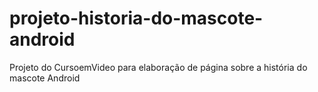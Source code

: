 # projeto-historia-do-mascote-android
 Projeto do CursoemVideo para elaboração de página sobre a história do mascote Android

